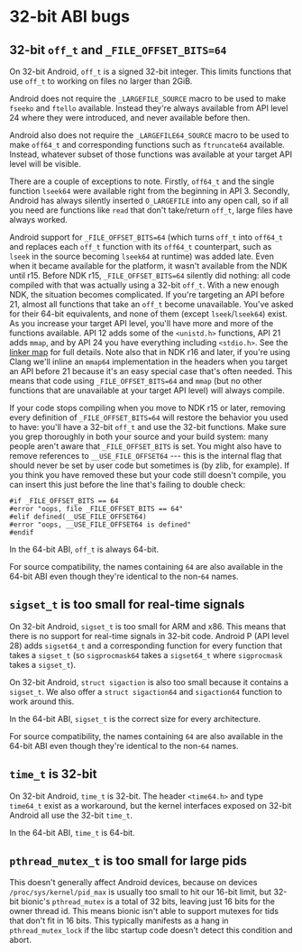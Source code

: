 # 32-bit ABI bugs

## 32-bit `off_t` and `_FILE_OFFSET_BITS=64`

On 32-bit Android, `off_t` is a signed 32-bit integer. This limits functions
that use `off_t` to working on files no larger than 2GiB.

Android does not require the `_LARGEFILE_SOURCE` macro to be used to make
`fseeko` and `ftello` available. Instead they're always available from API
level 24 where they were introduced, and never available before then.

Android also does not require the `_LARGEFILE64_SOURCE` macro to be used
to make `off64_t` and corresponding functions such as `ftruncate64` available.
Instead, whatever subset of those functions was available at your target API
level will be visible.

There are a couple of exceptions to note. Firstly, `off64_t` and the single
function `lseek64` were available right from the beginning in API 3. Secondly,
Android has always silently inserted `O_LARGEFILE` into any open call, so if
all you need are functions like `read` that don't take/return `off_t`, large
files have always worked.

Android support for `_FILE_OFFSET_BITS=64` (which turns `off_t` into `off64_t`
and replaces each `off_t` function with its `off64_t` counterpart, such as
`lseek` in the source becoming `lseek64` at runtime) was added late. Even when
it became available for the platform, it wasn't available from the NDK until
r15. Before NDK r15, `_FILE_OFFSET_BITS=64` silently did nothing: all code
compiled with that was actually using a 32-bit `off_t`. With a new enough NDK,
the situation becomes complicated. If you're targeting an API before 21, almost
all functions that take an `off_t` become unavailable. You've asked for their
64-bit equivalents, and none of them (except `lseek`/`lseek64`) exist. As you
increase your target API level, you'll have more and more of the functions
available. API 12 adds some of the `<unistd.h>` functions, API 21 adds `mmap`,
and by API 24 you have everything including `<stdio.h>`. See the
[linker map](libc/libc.map.txt) for full details. Note also that in NDK r16 and
later, if you're using Clang we'll inline an `mmap64` implementation in the
headers when you target an API before 21 because it's an easy special case
that's often needed. This means that code using `_FILE_OFFSET_BITS=64`
and `mmap` (but no other functions that are unavailable at your target
API level) will always compile.

If your code stops compiling when you move to NDK r15 or later, removing every
definition of `_FILE_OFFSET_BITS=64` will restore the behavior you used to have:
you'll have a 32-bit `off_t` and use the 32-bit functions. Make sure you
grep thoroughly in both your source and your build system: many people
aren't aware that `_FILE_OFFSET_BITS` is set. You might also have to
remove references to `__USE_FILE_OFFSET64` --- this is the internal
flag that should never be set by user code but sometimes is (by zlib,
for example). If you think you have removed these but your code still
doesn't compile, you can insert this just before the line that's failing
to double check:
```
#if _FILE_OFFSET_BITS == 64
#error "oops, file _FILE_OFFSET_BITS == 64"
#elif defined(__USE_FILE_OFFSET64)
#error "oops, __USE_FILE_OFFSET64 is defined"
#endif
```

In the 64-bit ABI, `off_t` is always 64-bit.

For source compatibility, the names containing `64` are also available
in the 64-bit ABI even though they're identical to the non-`64` names.


## `sigset_t` is too small for real-time signals

On 32-bit Android, `sigset_t` is too small for ARM and x86. This means that
there is no support for real-time signals in 32-bit code. Android P (API
level 28) adds `sigset64_t` and a corresponding function for every function
that takes a `sigset_t` (so `sigprocmask64` takes a `sigset64_t` where
`sigprocmask` takes a `sigset_t`).

On 32-bit Android, `struct sigaction` is also too small because it contains
a `sigset_t`. We also offer a `struct sigaction64` and `sigaction64` function
to work around this.

In the 64-bit ABI, `sigset_t` is the correct size for every architecture.

For source compatibility, the names containing `64` are also available
in the 64-bit ABI even though they're identical to the non-`64` names.


## `time_t` is 32-bit

On 32-bit Android, `time_t` is 32-bit. The header `<time64.h>` and type
`time64_t` exist as a workaround, but the kernel interfaces exposed on 32-bit
Android all use the 32-bit `time_t`.

In the 64-bit ABI, `time_t` is 64-bit.


## `pthread_mutex_t` is too small for large pids

This doesn't generally affect Android devices, because on devices
`/proc/sys/kernel/pid_max` is usually too small to hit our 16-bit limit,
but 32-bit bionic's `pthread_mutex` is a total of 32 bits, leaving just
16 bits for the owner thread id. This means bionic isn't able to support
mutexes for tids that don't fit in 16 bits. This typically manifests as
a hang in `pthread_mutex_lock` if the libc startup code doesn't detect
this condition and abort.
